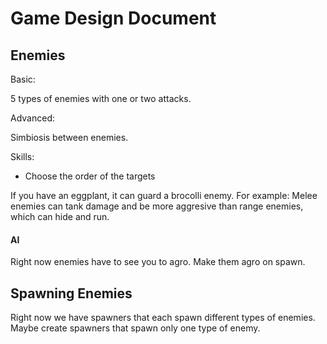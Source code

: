 # Game Design Document

## Enemies

Basic:

5 types of enemies with one or two attacks.

Advanced:

Simbiosis between enemies.

Skills:

-   Choose the order of the targets

If you have an eggplant, it can guard a brocolli enemy. For example:
Melee enemies can tank damage and be more aggresive than range enemies, which can hide and run.

#### AI

Right now enemies have to see you to agro. Make them agro on spawn.

## Spawning Enemies

Right now we have spawners that each spawn different types of enemies.
Maybe create spawners that spawn only one type of enemy.
